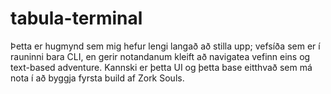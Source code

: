# tabula-terminal

Þetta er hugmynd sem mig hefur lengi langað að stilla upp; vefsíða sem er í rauninni bara CLI, en gerir notandanum kleift að navigatea vefinn eins og text-based adventure. Kannski er þetta UI og þetta base eitthvað sem má nota í að byggja fyrsta build af Zork Souls.